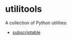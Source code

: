 # utilitools
A collection of Python utilities:
- [subscriptable](https://github.com/idanhazan/utilitools/blob/main/utilitools/notebooks/subscriptable.ipynb)